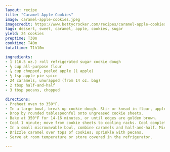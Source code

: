 ```yaml
---
layout: recipe
title: "Caramel Apple Cookies"
image: caramel-apple-cookies.jpeg
imagecredit: https://www.bettycrocker.com/recipes/caramel-apple-cookies/4f5c91e5-8c54-416d-9de7-383e6ffeee53
tags: dessert, sweet, caramel, apple, cookies, sugar
yield: 24 cookies
preptime: T30m
cooktime: T40m
totaltime: T1h10m

ingredients:
- 1 (16.5 oz.) roll refrigerated sugar cookie dough
- ¼ cup all-purpose flour
- ¾ cup chopped, peeled apple (1 apple)
- ½ tsp apple pie spice
- 24 caramels, unwrapped (from 14 oz. bag)
- 2 tbsp half-and-half
- 3 tbsp pecans, chopped

directions:
- Preheat oven to 350°F.
- In a large bowl, break up cookie dough. Stir or knead in flour, apple, and apple pie spice until well blended.
- Drop by rounded tablespoonful onto ungreased cookie sheets.
- Bake at 350°F for 14-16 minutes, or until edges are golden brown.
- Cool 1 minute; move from cookie sheets to cooling racks. Cool completely, about 20 minutes.
- In a small microwavable bowl, combine caramels and half-and-half. Microwave, uncovered, on high 30-60 seconds, stirring once, until caramels are melted.
- Drizzle caramel over tops of cookies; sprinkle with pecans.
- Serve at room temperature or store covered in the refrigerator.

---
```

